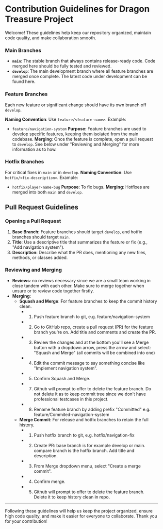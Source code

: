 # Contribution Guidelines for Dragon Treasure Project
Welcome! These guidelines help keep our repository organized, maintain code quality, and make collaboration smooth.

### Main Branches
- **`main`**: The stable branch that always contains release-ready code. Code merged here should be fully tested and reviewed.
- **`develop`**: The main development branch where all feature branches are merged once complete. The latest code under development can be found here.

### Feature Branches
Each new feature or significant change should have its own branch off `develop`. 

**Naming Convention**: Use `feature/<feature-name>`. Example:
  - `feature/navigation-system`
**Purpose**: Feature branches are used to develop specific features, keeping them isolated from the main codebase.
**Merging**:  Once the feature is complete, open a pull request to `develop`. See below under "Reviewing and Merging" for more information as to how.

### Hotfix Branches
For critical fixes in `main` or in `develop`.
**Naming Convention**: Use `hotfix/<fix-description>`. Example:
  - `hotfix/player-name-bug`
**Purpose**: To fix bugs.
**Merging**: Hotfixes are merged into both `main` and `develop`.

## Pull Request Guidelines
### Opening a Pull Request
1. **Base Branch**: Feature branches should target `develop`, and hotfix branches should target `main`.
2. **Title**: Use a descriptive title that summarizes the feature or fix (e.g., "Add navigation system").
3. **Description**: Describe what the PR does, mentioning any new files, methods, or classes added. 

### Reviewing and Merging
- **Reviews**: no reviews necessary since we are a small team working in close tandem with each other. Make sure to merge together when unsure or to review code together firstly.
- **Merging**:
   - **Squash and Merge**: For feature branches to keep the commit history clean.
        - 1. Push feature branch to git, e.g. feature/navigation-system
        - 2. Go to GitHub repo, create a pull request (PR) for the feature branch you're on. Add title and comments and create the PR.
        - 3. Review the changes and at the bottom you'll see a Merge button with a dropdown arrow, press the arrow and select:
              "Squash and Merge" (all commits will be combined into one) 
        - 4. Edit the commit message to say something concise like "Implement navigation system". 
        - 5. Confirm Squash and Merge.
        - 7. Github will prompt to offer to delete the feature branch. Do not delete it as to keep commit tree since we don't have 
             professional testcases in this project.
        - 8. Rename feature branch by adding prefix "Committed" e.g. feature/Commited-navigation-system
   - **Merge Commit**: For release and hotfix branches to retain the full history.
        - 1. Push hotfix branch to git, e.g. hotfix/navigation-fix
        - 2. Create PR: base branch is for example develop or main. compare branch is the hotfix branch. Add title and description.
        - 3. From Merge dropdown menu, select "Create a merge commit".
        - 4. Confirm merge.
        - 5. Github will prompt to offer to delete the feature branch. Delete it to keep history clean in repo.
         
---

Following these guidelines will help us keep the project organized, ensure high code quality, and make it easier for everyone to collaborate. Thank you for your contribution!
